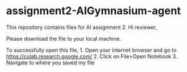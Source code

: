 # assignment2-AIGymnasium-agent
This repository contains files for AI assignment 2.
Hi reviewer,

Please download the file to your local machine.

To successfully open this file,
     1. Open your internet browser and go to https://colab.research.google.com/
     2. Click on File>Open Notebook
     3. Navigate to where you saved my file
